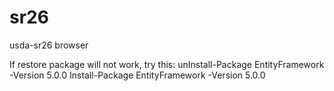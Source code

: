 # sr26
usda-sr26 browser

If restore package will not work, try this:
unInstall-Package EntityFramework -Version 5.0.0
Install-Package EntityFramework -Version 5.0.0


